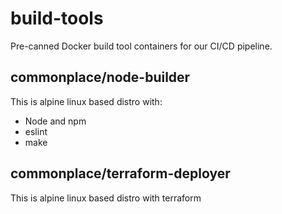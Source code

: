 # build-tools

Pre-canned Docker build tool containers for our CI/CD pipeline.
  
## commonplace/node-builder
  
This is alpine linux based distro with:
* Node and npm
* eslint
* make

## commonplace/terraform-deployer
   
This is alpine linux based distro with terraform